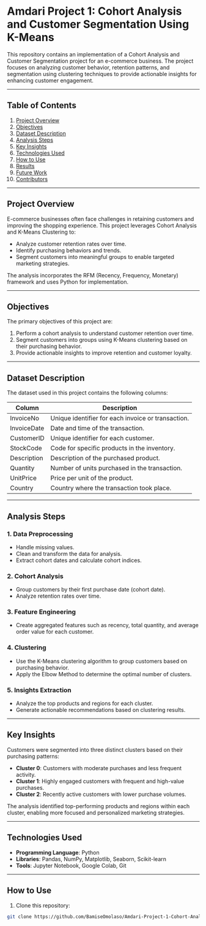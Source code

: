 # Amdari Project 1: Cohort Analysis and Customer Segmentation Using K-Means  

This repository contains an implementation of a Cohort Analysis and Customer Segmentation project for an e-commerce business. The project focuses on analyzing customer behavior, retention patterns, and segmentation using clustering techniques to provide actionable insights for enhancing customer engagement.  

---

## Table of Contents  
1. [Project Overview](#project-overview)  
2. [Objectives](#objectives)  
3. [Dataset Description](#dataset-description)  
4. [Analysis Steps](#analysis-steps)  
5. [Key Insights](#key-insights)  
6. [Technologies Used](#technologies-used)  
7. [How to Use](#how-to-use)  
8. [Results](#results)  
9. [Future Work](#future-work)  
10. [Contributors](#contributors)  

---

## Project Overview  

E-commerce businesses often face challenges in retaining customers and improving the shopping experience. This project leverages Cohort Analysis and K-Means Clustering to:  

- Analyze customer retention rates over time.  
- Identify purchasing behaviors and trends.  
- Segment customers into meaningful groups to enable targeted marketing strategies.  

The analysis incorporates the RFM (Recency, Frequency, Monetary) framework and uses Python for implementation.  

---

## Objectives  

The primary objectives of this project are:  
1. Perform a cohort analysis to understand customer retention over time.  
2. Segment customers into groups using K-Means clustering based on their purchasing behavior.  
3. Provide actionable insights to improve retention and customer loyalty.  

---

## Dataset Description  

The dataset used in this project contains the following columns:  

| Column       | Description                                           |  
|--------------|-------------------------------------------------------|  
| InvoiceNo    | Unique identifier for each invoice or transaction.    |  
| InvoiceDate  | Date and time of the transaction.                     |  
| CustomerID   | Unique identifier for each customer.                  |  
| StockCode    | Code for specific products in the inventory.          |  
| Description  | Description of the purchased product.                 |  
| Quantity     | Number of units purchased in the transaction.         |  
| UnitPrice    | Price per unit of the product.                        |  
| Country      | Country where the transaction took place.             |  

---

## Analysis Steps  

### 1. Data Preprocessing  
- Handle missing values.  
- Clean and transform the data for analysis.  
- Extract cohort dates and calculate cohort indices.  

### 2. Cohort Analysis  
- Group customers by their first purchase date (cohort date).  
- Analyze retention rates over time.  

### 3. Feature Engineering  
- Create aggregated features such as recency, total quantity, and average order value for each customer.  

### 4. Clustering  
- Use the K-Means clustering algorithm to group customers based on purchasing behavior.  
- Apply the Elbow Method to determine the optimal number of clusters.  

### 5. Insights Extraction  
- Analyze the top products and regions for each cluster.  
- Generate actionable recommendations based on clustering results.  

---

## Key Insights  

Customers were segmented into three distinct clusters based on their purchasing patterns:  

- **Cluster 0**: Customers with moderate purchases and less frequent activity.  
- **Cluster 1**: Highly engaged customers with frequent and high-value purchases.  
- **Cluster 2**: Recently active customers with lower purchase volumes.  

The analysis identified top-performing products and regions within each cluster, enabling more focused and personalized marketing strategies.  

---

## Technologies Used  

- **Programming Language**: Python  
- **Libraries**: Pandas, NumPy, Matplotlib, Seaborn, Scikit-learn  
- **Tools**: Jupyter Notebook, Google Colab, Git  

---

## How to Use  

1. Clone this repository:  

```bash  
git clone https://github.com/BamiseOmolaso/Amdari-Project-1-Cohort-Analysis.git  
